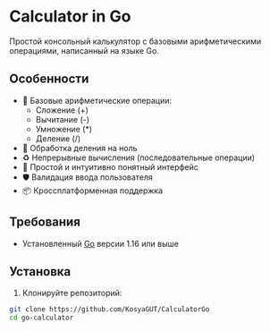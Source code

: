 # Calculator in Go

Простой консольный калькулятор с базовыми арифметическими операциями, написанный на языке Go.

## Особенности

- 🧮 Базовые арифметические операции:
  - Сложение (+)
  - Вычитание (-)
  - Умножение (*)
  - Деление (/)
- 🔢 Обработка деления на ноль
- ♻️ Непрерывные вычисления (последовательные операции)
- 🚀 Простой и интуитивно понятный интерфейс
- 🛡️ Валидация ввода пользователя
- 📦 Кроссплатформенная поддержка

## Требования

- Установленный [Go](https://golang.org/dl/) версии 1.16 или выше

## Установка

1. Клонируйте репозиторий:
```bash
git clone https://github.com/KosyaGUT/CalculatorGo
cd go-calculator
